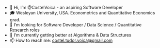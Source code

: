 - 👋 Hi, I’m @CostelVoica - an aspiring Software Developer
- 🎓 Wesleyan University, USA. Econometrics and Quantitative Economics grad.
- 👀 I’m looking for Software Developer / Data Science / Quantitative Research roles
- 🌱 I’m currently getting better at Algorithms & Data Structures
- 📫 How to reach me: costel.tudor.voica@gmail.com

<!---
CostelVoica/CostelVoica is a ✨ special ✨ repository because its `README.md` (this file) appears on your GitHub profile.
You can click the Preview link to take a look at your changes.
--->
